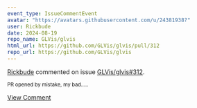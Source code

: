 ```yaml
---
event_type: IssueCommentEvent
avatar: "https://avatars.githubusercontent.com/u/24381938?"
user: Rickbude
date: 2024-08-19
repo_name: GLVis/glvis
html_url: https://github.com/GLVis/glvis/pull/312
repo_url: https://github.com/GLVis/glvis
---
```


<a href='https://github.com/Rickbude' target='_blank'>Rickbude</a> commented on issue <a href='https://github.com/GLVis/glvis/pull/312' target='_blank'>GLVis/glvis#312</a>.

<small>PR opened by mistake, my bad.....</small>

<a href='https://github.com/GLVis/glvis/pull/312' target='_blank'>View Comment</a>